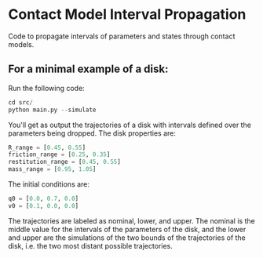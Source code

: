 # Contact Model Interval Propagation
Code to propagate intervals of parameters and states through contact models.

## For a minimal example of a disk:

Run the following code:

```python
cd src/
python main.py --simulate
```

You'll get as output the trajectories of a disk with intervals defined over the parameters being dropped. The disk properties are:

```python
R_range = [0.45, 0.55]
friction_range = [0.25, 0.35]
restitution_range = [0.45, 0.55]
mass_range = [0.95, 1.05]
```

The initial conditions are:

```python
q0 = [0.0, 0.7, 0.0]
v0 = [0.1, 0.0, 0.0]
```

The trajectories are labeled as nominal, lower, and upper. The nominal is the middle value for the intervals of the parameters of the disk, and the lower and upper are the simulations of the two bounds of the trajectories of the disk, i.e. the two most distant possible trajectories.
